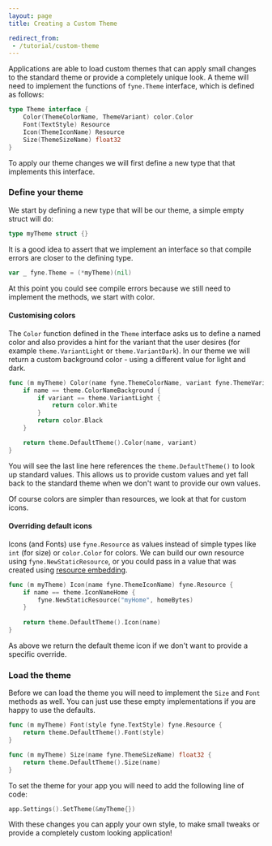 ```yaml
---
layout: page
title: Creating a Custom Theme

redirect_from:
 - /tutorial/custom-theme
---
```


Applications are able to load custom themes that can apply small changes to the standard theme or provide a completely unique look. A theme will need to implement the functions of `fyne.Theme` interface, which is defined as follows:

```go
type Theme interface {
	Color(ThemeColorName, ThemeVariant) color.Color
	Font(TextStyle) Resource
	Icon(ThemeIconName) Resource
	Size(ThemeSizeName) float32
}
```

To apply our theme changes we will first define a new type that that implements this interface.

### Define your theme

We start by defining a new type that will be our theme, a simple empty struct will do:

```go
type myTheme struct {}
```

It is a good idea to assert that we implement an interface so that
compile errors are closer to the defining type.

```go
var _ fyne.Theme = (*myTheme)(nil)
```

At this point you could see compile errors because we still need to 
implement the methods, we start with color.

#### Customising colors

The `Color` function defined in the `Theme` interface asks us to define a
named color and also provides a hint for the variant that the user desires (for example `theme.VariantLight` or `theme.VariantDark`). In our theme we will return a custom background color - using a different value for light and dark.

```go
func (m myTheme) Color(name fyne.ThemeColorName, variant fyne.ThemeVariant) color.Color {
	if name == theme.ColorNameBackground {
		if variant == theme.VariantLight {
			return color.White
		}
		return color.Black
	}

	return theme.DefaultTheme().Color(name, variant)
}
```

You will see the last line here references the `theme.DefaultTheme()` to
look up standard values. This allows us to provide custom values and yet
fall back to the standard theme when we don't want to provide our own values.

Of course colors are simpler than resources, we look at that for custom icons.

#### Overriding default icons

Icons (and Fonts) use `fyne.Resource` as values instead of simple types like `int` (for size) or `color.Color` for colors. We can build our own
resource using `fyne.NewStaticResource`, or you could pass in a value
that was created using [resource embedding](https://developer.fyne.io/tutorial/bundle).

```go
func (m myTheme) Icon(name fyne.ThemeIconName) fyne.Resource {
	if name == theme.IconNameHome {
		fyne.NewStaticResource("myHome", homeBytes)
	}
	
	return theme.DefaultTheme().Icon(name)
}
```

As above we return the default theme icon if we don't want to provide
a specific override.


### Load the theme

Before we can load the theme you will need to implement the `Size` and `Font` methods as well. You can just use these empty implementations if
you are happy to use the defaults.

```go
func (m myTheme) Font(style fyne.TextStyle) fyne.Resource {
	return theme.DefaultTheme().Font(style)
}

func (m myTheme) Size(name fyne.ThemeSizeName) float32 {
	return theme.DefaultTheme().Size(name)
}
```

To set the theme for your app you will need to add the following line of code:

```go
app.Settings().SetTheme(&myTheme{})
```

With these changes you can apply your own style, to make small tweaks or
provide a completely custom looking application!
